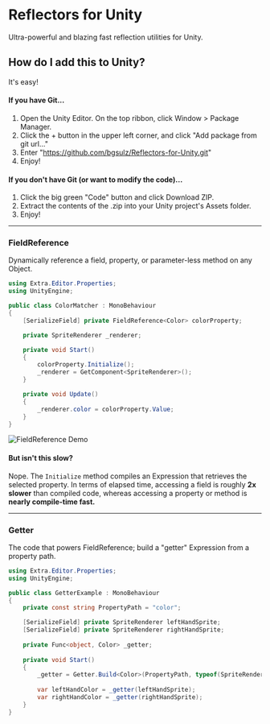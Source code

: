 # Reflectors for Unity
Ultra-powerful and blazing fast reflection utilities for Unity.

## How do I add this to Unity?
It's easy!

#### If you have Git...
1. Open the Unity Editor. On the top ribbon, click Window > Package Manager.
2. Click the + button in the upper left corner, and click "Add package from git url..."
3. Enter "https://github.com/bgsulz/Reflectors-for-Unity.git"
4. Enjoy!

#### If you don't have Git (or want to modify the code)...
1. Click the big green "Code" button and click Download ZIP.
2. Extract the contents of the .zip into your Unity project's Assets folder.
3. Enjoy!

***

### FieldReference
Dynamically reference a field, property, or parameter-less method on any Object.

```cs
using Extra.Editor.Properties;
using UnityEngine;

public class ColorMatcher : MonoBehaviour
{
    [SerializeField] private FieldReference<Color> colorProperty;

    private SpriteRenderer _renderer;

    private void Start()
    {
        colorProperty.Initialize();
        _renderer = GetComponent<SpriteRenderer>();
    }

    private void Update()
    {
        _renderer.color = colorProperty.Value;
    }
}
```

![FieldReference Demo](https://user-images.githubusercontent.com/38191432/166614302-946f456a-b880-408d-8c10-3b3b4c195ac6.gif)

#### But isn't this slow?
Nope. The `Initialize` method compiles an Expression that retrieves the selected property. In terms of elapsed time, accessing a field is roughly **2x slower** than compiled code, whereas accessing a property or method is **nearly compile-time fast.**

***

### Getter
The code that powers FieldReference; build a "getter" Expression from a property path.

```cs
using Extra.Editor.Properties;
using UnityEngine;

public class GetterExample : MonoBehaviour
{
    private const string PropertyPath = "color";

    [SerializeField] private SpriteRenderer leftHandSprite;
    [SerializeField] private SpriteRenderer rightHandSprite;
    
    private Func<object, Color> _getter;
    
    private void Start()
    {
        _getter = Getter.Build<Color>(PropertyPath, typeof(SpriteRenderer), BindingFlags.NonPublic | BindingFlags.Public | BindingFlags.Instance);
        
        var leftHandColor = _getter(leftHandSprite);
        var rightHandColor = _getter(rightHandSprite);
    }
}
```
